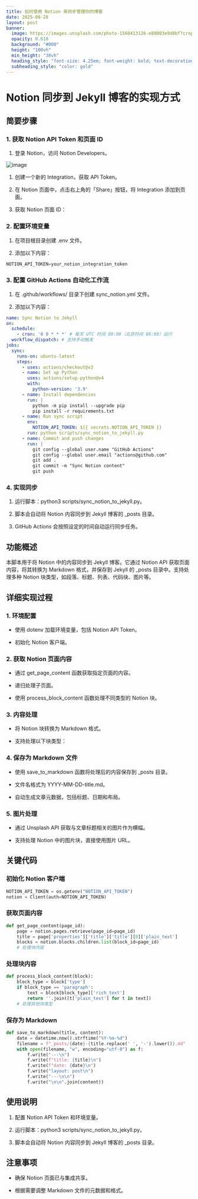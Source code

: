 ```yaml
---
title: 如何使用 Notion 来同步管理你的博客
date: 2025-08-28
layout: post
banner:
  image: https://images.unsplash.com/photo-1560413126-e89003e9d0bf?crop=entropy&cs=tinysrgb&fit=max&fm=jpg&ixid=M3w2OTIwMzJ8MHwxfHJhbmRvbXx8fHx8fHx8fDE3NTY0MDU4MDF8&ixlib=rb-4.1.0&q=80&w=1080
  opacity: 0.618
  background: "#000"
  height: "100vh"
  min_height: "38vh"
  heading_style: "font-size: 4.25em; font-weight: bold; text-decoration: underline"
  subheading_style: "color: gold"
---
```


# Notion 同步到 Jekyll 博客的实现方式

## 简要步骤

### 1. 获取 Notion API Token 和页面 ID

1. 登录 Notion，访问 Notion Developers。

![image](https://prod-files-secure.s3.us-west-2.amazonaws.com/a7a0cc5a-89b9-4cda-8686-1fba0ca52f40/d19c1afe-dea5-4312-9333-786b0ba83054/image.png?X-Amz-Algorithm=AWS4-HMAC-SHA256&X-Amz-Content-Sha256=UNSIGNED-PAYLOAD&X-Amz-Credential=ASIAZI2LB466S2CGSQBK%2F20250828%2Fus-west-2%2Fs3%2Faws4_request&X-Amz-Date=20250828T183000Z&X-Amz-Expires=3600&X-Amz-Security-Token=IQoJb3JpZ2luX2VjEFIaCXVzLXdlc3QtMiJHMEUCIAwBfj4zlLRxbavfxWSBBY62k3UT66V%2BIhEOFUD7gdQMAiEAzjF5xLv2pYdqOBty6Ay%2BkX6DD326o1B0C7yMiANSxoYqiAQIq%2F%2F%2F%2F%2F%2F%2F%2F%2F%2F%2FARAAGgw2Mzc0MjMxODM4MDUiDFXjTFA0XOzO5QSkgircA2fghL8drBpbGmho4lkOLszbj2sSAHENqxyN9Er4C7JZZUmSFHclN%2BErDiHuhF3va5fdOIc4iSSAOjwlKGaCR4amordaqliP4%2BI5D5UNxoTHBvt2sSQL319fojNB5LZs0u8zR2Wc7EoFk2q7ydtp7vXlogxPjJyKlkajtwnd4Xe0hb31PXu%2BbPspAKnlGkbyo%2FpwsSZFoCp4ypW5ji9eXf5lhYEoFEjKfYBFG8KtoJIggK1YiZ6ZN%2FBy5VPlhhS0KKe6UT%2BlYtRS3Lt8ygn817PSzQqcULoHje0V0tVkHSTtFVk%2FusVHICz5SYN6YDfviLLqOebmu%2Bco%2FW8oDeQxMA2PR%2Fp2pST2ZJUzCKConX8j7P02jogiQgfczw8DpsIRpu1G3t32RqUKnEZdDvVRfqSJrUZRIkcsvP6lwGDqTHqLXZ9c0v3ntsyENDqpmQkzVMw23NcEdKlNTg8j7gm%2FFyEJMmfoEUgXaAT%2FGOvh8S2B9VHAQXvcV6iC1n9BMS4RESZMpekLwF9wHFyfWMU7D6W1lFf%2Bu09A4dt856CC3HBiBL4Njqxvx8cQc892B86HoWS23EmXFVZvBiBW9noFJ3m8bV71VMIBYieGpv9ngwPQlATsh7gBT%2BXFGzzBMPKlwsUGOqUB7A4YToP3rfFLbJO07mupu4i3k1f4coDZozB0zEkSoH4N9niXfvjcyS6XGUClZp8%2BX0%2FC23XD%2BEaupRTr4lJA0N9NMfggFrNR2myYw3mYXaQt2a%2B7rXW9%2FhZZZ5gdRmCymeXoiIbXtObzDBe5EGPbUfZbtbx%2FevceXiqJqPmBlWeZH9g4KHEjZmoCs2EsonS20b%2B0yxPze9vsSt5OAWSP8jz0c4Gp&X-Amz-Signature=fcf3205c5d46e10aa5dcef33d49b0d2134bd2885ac89509aeb729f1abfa753a9&X-Amz-SignedHeaders=host&x-amz-checksum-mode=ENABLED&x-id=GetObject)

1. 创建一个新的 Integration，获取 API Token。

1. 在 Notion 页面中，点击右上角的「Share」按钮，将 Integration 添加到页面。

1. 获取 Notion 页面 ID：


### 2. 配置环境变量

1. 在项目根目录创建 .env 文件。

1. 添加以下内容：

```javascript
NOTION_API_TOKEN=your_notion_integration_token
```

### 3. 配置 GitHub Actions 自动化工作流

1. 在 .github/workflows/ 目录下创建 sync_notion.yml 文件。

1. 添加以下内容：

```yaml
name: Sync Notion to Jekyll
on:
  schedule:
    - cron: '0 0 * * *' # 每天 UTC 时间 00:00（北京时间 08:00）运行
  workflow_dispatch: # 支持手动触发
jobs:
  sync:
    runs-on: ubuntu-latest
    steps:
      - uses: actions/checkout@v3
      - name: Set up Python
        uses: actions/setup-python@v4
        with:
          python-version: '3.9'
      - name: Install dependencies
        run: |
          python -m pip install --upgrade pip
          pip install -r requirements.txt
      - name: Run sync script
        env:
          NOTION_API_TOKEN: ${{ secrets.NOTION_API_TOKEN }}
        run: python scripts/sync_notion_to_jekyll.py
      - name: Commit and push changes
        run: |
          git config --global user.name "GitHub Actions"
          git config --global user.email "actions@github.com"
          git add .
          git commit -m "Sync Notion content"
          git push
```

### 4. 实现同步

1. 运行脚本：python3 scripts/sync_notion_to_jekyll.py。

1. 脚本会自动将 Notion 内容同步到 Jekyll 博客的 _posts 目录。

1. GitHub Actions 会按照设定的时间自动运行同步任务。

## 功能概述

本脚本用于将 Notion 中的内容同步到 Jekyll 博客。它通过 Notion API 获取页面内容，将其转换为 Markdown 格式，并保存到 Jekyll 的 _posts 目录中。支持处理多种 Notion 块类型，如段落、标题、列表、代码块、图片等。

## 详细实现过程

### 1. 环境配置

- 使用 dotenv 加载环境变量，包括 Notion API Token。

- 初始化 Notion 客户端。

### 2. 获取 Notion 页面内容

- 通过 get_page_content 函数获取指定页面的内容。

- 递归处理子页面。

- 使用 process_block_content 函数处理不同类型的 Notion 块。

### 3. 内容处理

- 将 Notion 块转换为 Markdown 格式。

- 支持处理以下块类型：


### 4. 保存为 Markdown 文件

- 使用 save_to_markdown 函数将处理后的内容保存到 _posts 目录。

- 文件名格式为 YYYY-MM-DD-title.md。

- 自动生成文章元数据，包括标题、日期和布局。

### 5. 图片处理

- 通过 Unsplash API 获取与文章标题相关的图片作为横幅。

- 支持处理 Notion 中的图片块，直接使用图片 URL。

## 关键代码

### 初始化 Notion 客户端

```python
NOTION_API_TOKEN = os.getenv("NOTION_API_TOKEN")
notion = Client(auth=NOTION_API_TOKEN)
```

### 获取页面内容

```python
def get_page_content(page_id):
    page = notion.pages.retrieve(page_id=page_id)
    title = page['properties']['title']['title'][0]['plain_text']
    blocks = notion.blocks.children.list(block_id=page_id)
    # 处理块内容
```

### 处理块内容

```python
def process_block_content(block):
    block_type = block['type']
    if block_type == 'paragraph':
        text = block[block_type]['rich_text']
        return ''.join([t['plain_text'] for t in text])
    # 处理其他块类型
```

### 保存为 Markdown

```python
def save_to_markdown(title, content):
    date = datetime.now().strftime("%Y-%m-%d")
    filename = f"_posts/{date}-{title.replace(' ', '-').lower()}.md"
    with open(filename, "w", encoding="utf-8") as f:
        f.write("---\n")
        f.write(f"title: {title}\n")
        f.write(f"date: {date}\n")
        f.write("layout: post\n")
        f.write("---\n\n")
        f.write("\n\n".join(content))
```

## 使用说明

1. 配置 Notion API Token 和环境变量。

1. 运行脚本：python3 scripts/sync_notion_to_jekyll.py。

1. 脚本会自动将 Notion 内容同步到 Jekyll 博客的 _posts 目录。

## 注意事项

- 确保 Notion 页面已与集成共享。

- 根据需要调整 Markdown 文件的元数据和格式。